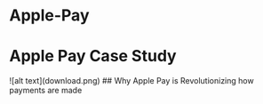 # Apple-Pay
<h1> Apple Pay Case Study </h1>
![alt text](download.png)
## Why Apple Pay is Revolutionizing how payments are made
